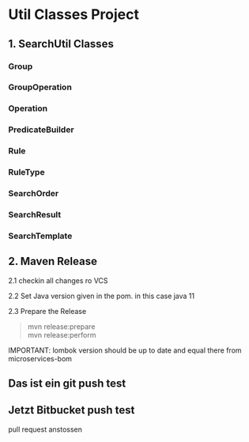 # Util Classes Project

## 1. SearchUtil Classes

### Group
### GroupOperation
### Operation
### PredicateBuilder
### Rule
### RuleType
### SearchOrder
### SearchResult
### SearchTemplate

## 2. Maven Release
2.1 checkin all changes ro VCS

2.2 Set Java version given in the pom. in this case java 11

2.3 Prepare the Release
> mvn release:prepare  
> mvn release:perform

IMPORTANT: lombok version should be up to date and equal there from microservices-bom 

## Das ist ein git push test 


## Jetzt Bitbucket push test 
pull request anstossen
